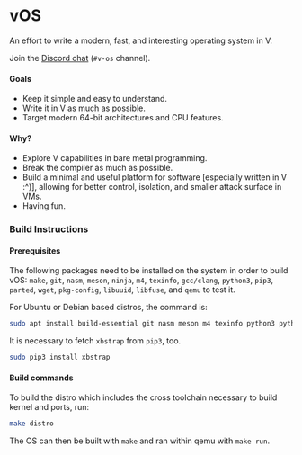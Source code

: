 # vOS

An effort to write a modern, fast, and interesting operating system in V.

Join the [Discord chat](https://discord.gg/vlang) (`#v-os` channel).

#### Goals

- Keep it simple and easy to understand.
- Write it in V as much as possible.
- Target modern 64-bit architectures and CPU features.

#### Why?

- Explore V capabilities in bare metal programming.
- Break the compiler as much as possible.
- Build a minimal and useful platform for software [especially written in V :^)], allowing for better control, isolation, and smaller attack surface in VMs.
- Having fun.

### Build Instructions

#### Prerequisites

The following packages need to be installed on the system in order to build vOS: `make`, `git`, `nasm`, `meson`, `ninja`, `m4`, `texinfo`, `gcc/clang`, `python3`, `pip3`, `parted`, `wget`, `pkg-config`, `libuuid`, `libfuse`, and `qemu` to test it.

For Ubuntu or Debian based distros, the command is:
```bash
sudo apt install build-essential git nasm meson m4 texinfo python3 python3-pip parted wget pkg-config uuid-dev libfuse-dev qemu-system-x86
```

It is necessary to fetch `xbstrap` from `pip3`, too.

```bash
sudo pip3 install xbstrap
```

#### Build commands

To build the distro which includes the cross toolchain necessary
to build kernel and ports, run:

```bash
make distro
```

The OS can then be built with `make` and ran within qemu with `make run`.
